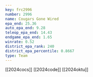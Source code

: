 ```yaml
---
key: frc2996
number: 2996
name: Cougars Gone Wired
epa_end: 25.36
auto_epa_end: 9.28
teleop_epa_end: 14.43
endgame_epa_end: 1.65
winrate: 0.52
district_epa_rank: 240
district_epa_percentile: 0.8667
type: Team
---
```

[[2024cocs]]
[[2024code]]
[[2024oktu]]
